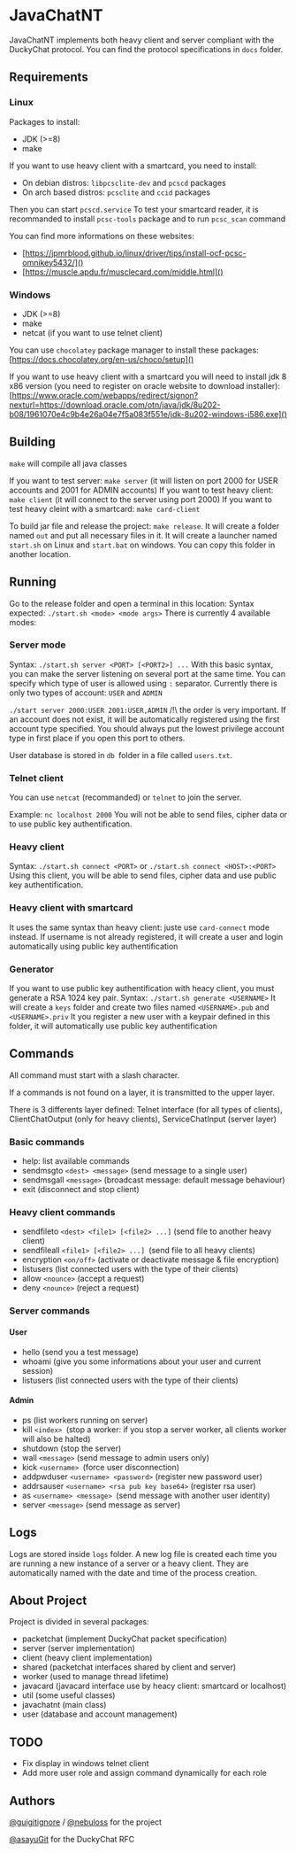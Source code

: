 # JavaChatNT

JavaChatNT implements both heavy client and server compliant with the DuckyChat protocol. You can find the protocol specifications in `docs` folder.

## Requirements

### Linux

Packages to install:

- JDK (>=8)
- make

If you want to use heavy client with a smartcard, you need to install:

- On debian distros: `libpcsclite-dev` and `pcscd` packages
- On arch based distros: `pcsclite` and `ccid` packages

Then you can start `pcscd.service`
To test your smartcard reader, it is recommanded to install `pcsc-tools` package and to run `pcsc_scan` command

You can find more informations on these websites:

- [https://jpmrblood.github.io/linux/driver/tips/install-ocf-pcsc-omnikey5432/]()
- [https://muscle.apdu.fr/musclecard.com/middle.html]()

### Windows

- JDK (>=8)
- make
- netcat (if you want to use telnet client)

You can use `chocolatey` package manager to install these packages: [https://docs.chocolatey.org/en-us/choco/setup]()

If you want to use heavy client with a smartcard you will need to install jdk 8 x86 version (you need to register on oracle website to download installer):
[https://www.oracle.com/webapps/redirect/signon?nexturl=https://download.oracle.com/otn/java/jdk/8u202-b08/1961070e4c9b4e26a04e7f5a083f551e/jdk-8u202-windows-i586.exe]()

## Building

`make` will compile all java classes

If you want to test server: `make server` (it will listen on port 2000 for USER accounts and 2001 for ADMIN accounts)
If you want to test heavy client: `make client` (it will connect to the server using port 2000)
If you want to test heavy cleint with a smartcard: `make card-client`

To build jar file and release the project: `make release`.
It will create a folder named `out` and put all necessary files in it.
It will create a launcher named `start.sh` on Linux and `start.bat` on windows.
You can copy this folder in another location.

## Running

Go to the release folder and open a terminal in this location:
Syntax expected: `./start.sh <mode> <mode args>`
There is currently 4 available modes:

### Server mode

Syntax: `./start.sh server <PORT> [<PORT2>] ...`
With this basic syntax, you can make the server listening on several port at the same time.
You can specify which type of user is allowed using `:` separator.
Currently there is only two types of account: `USER` and `ADMIN`

`./start server 2000:USER 2001:USER,ADMIN`
/!\ the order is very important. If an account does not exist, it will be automatically registered using the first account type specified.
You should always put the lowest privilege account type in first place if you open this port to others.

User database is stored in `db `folder in a file called `users.txt`.

### Telnet client

You can use `netcat` (recommanded) or `telnet` to join the server.

Example: `nc localhost 2000`
You will not be able to send files, cipher data or to use public key authentification.

### Heavy client

Syntax: `./start.sh connect <PORT>` or `./start.sh connect <HOST>:<PORT>`
Using this client, you will be able to send files, cipher data and use public key authentification.

### Heavy client with smartcard

It uses the same syntax than heavy client: juste use `card-connect` mode instead.
If username is not already registered, it will create a user and login automatically using public key authentification

### Generator

If you want to use public key authentification with heacy client, you must generate a RSA 1024 key pair.
Syntax: `./start.sh generate <USERNAME>`
It will create a `keys` folder and create two files named `<USERNAME>.pub` and `<USERNAME>.priv`
It you register a new user with a keypair defined in this folder, it will automatically use public key authentification

## Commands

All command must start with a slash character.

If a commands is not found on a layer, it is transmitted to the upper layer.

There is 3 differents layer defined: Telnet interface (for all types of clients), ClientChatOutput (only for heavy clients), ServiceChatInput (server layer)

### Basic commands

- help: list available commands
- sendmsgto `<dest> <message>` (send message to a single user)
- sendmsgall `<message>` (broadcast message: default message behaviour)
- exit (disconnect and stop client)

### Heavy client commands

- sendfileto `<dest> <file1> [<file2> ...]` (send file to another heavy client)
- sendfileall `<file1> [<file2> ...] `(send file to all heavy clients)
- encryption `<on/off>` (activate or deactivate message & file encryption)
- listusers (list connected users with the type of their clients)
- allow `<nounce>`  (accept a request)
- deny `<nounce>`   (reject a request)

### Server commands

#### User

- hello (send you a test message)
- whoami (give you some informations about your user and current session)
- listusers (list connected users with the type of their clients)

#### Admin

- ps (list workers running on server)
- kill `<index> `(stop a worker: if you stop a server worker, all clients worker will also be halted)
- shutdown (stop the server)
- wall `<message>` (send message to admin users only)
- kick `<username> `(force user disconnection)
- addpwduser `<username> <password>` (register new password user)
- addrsauser `<username> <rsa pub key base64>` (register rsa user)
- as `<username> <message> `(send message with another user identity)
- server `<message>` (send message as server)

## Logs

Logs are stored inside `logs` folder. A new log file is created each time you are running a new instance of a server or a heavy client.
They are automatically named with the date and time of the process creation.

## About Project

Project is divided in several packages:

- packetchat (implement DuckyChat packet specification)
- server (server implementation)
- client (heavy client implementation)
- shared (packetchat interfaces shared by client and server)
- worker (used to manage thread lifetime)
- javacard (javacard interface use by heacy client: smartcard or localhost)
- util (some useful classes)
- javachatnt (main class)
- user (database and account management)

## TODO

- Fix display in windows telnet client
- Add more user role and assign command dynamically for each role

## Authors

[@guigitignore](https://github.com/guigitignore) / [@nebuloss](https://github.com/nebuloss) for the project

[@asayuGit](https://github.com/asayugit) for the DuckyChat RFC
